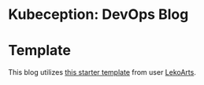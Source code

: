 # Kubeception: DevOps Blog

# Template
This blog utilizes [this starter template](https://github.com/LekoArts/gatsby-starter-minimal-blog) from user [LekoArts](https://www.lekoarts.de/).